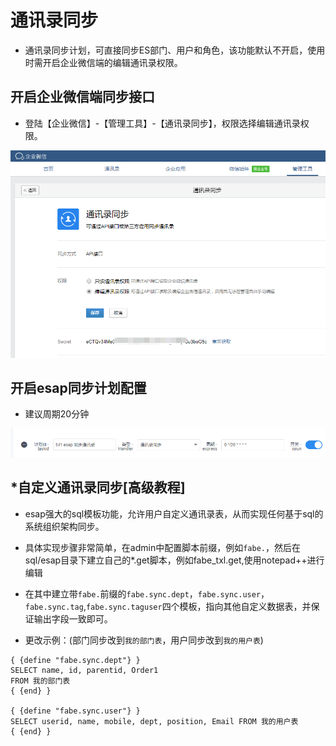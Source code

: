 # 通讯录同步
* 通讯录同步计划，可直接同步ES部门、用户和角色，该功能默认不开启，使用时需开启企业微信端的编辑通讯录权限。

## 开启企业微信端同步接口
* 登陆【企业微信】-【管理工具】-【通讯录同步】，权限选择编辑通讯录权限。

![](./img/txl-1.png)

## 开启esap同步计划配置
* 建议周期20分钟

![](./img/txl-2.png)

## *自定义通讯录同步[高级教程]
* esap强大的sql模板功能，允许用户自定义通讯录表，从而实现任何基于sql的系统组织架构同步。

* 具体实现步骤非常简单，在admin中配置脚本前缀，例如`fabe.`，然后在sql/esap目录下建立自己的*.get脚本，例如fabe_txl.get,使用notepad++进行编辑

* 在其中建立带`fabe.`前缀的`fabe.sync.dept`，`fabe.sync.user`，`fabe.sync.tag`,`fabe.sync.taguser`四个模板，指向其他自定义数据表，并保证输出字段一致即可。

* 更改示例：(部门同步改到`我的部门表`，用户同步改到`我的用户表`)

```
{ {define "fabe.sync.dept"} }
SELECT name, id, parentid, Order1
FROM 我的部门表
{ {end} }

{ {define "fabe.sync.user"} }
SELECT userid, name, mobile, dept, position, Email FROM 我的用户表
{ {end} }
```